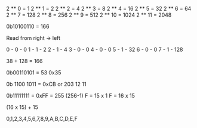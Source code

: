 2 ** 0 = 1
2 ** 1 = 2
2 ** 2 = 4
2 ** 3 = 8
2 ** 4 = 16
2 ** 5 = 32
2 ** 6 = 64
2 ** 7 = 128
2 ** 8 = 256
2 ** 9 = 512
2 ** 10 = 1024
2 ** 11 = 2048

0b10100110 = 166

Read from right -> left

0 - 0 - 0
1 - 1 - 2
2 - 1 - 4
3 - 0 - 0
4 - 0 - 0
5 - 1 - 32
6 - 0 - 0
7 - 1 - 128

38 + 128 = 166

0b00110101 = 53
0x35

0b 1100 1011 = 0xCB or 203
12 11

0b11111111 = 0xFF = 255 (256-1)
F = 15 x 1
F = 16 x 15

(16 x 15) + 15

0,1,2,3,4,5,6,7,8,9,A,B,C,D,E,F
